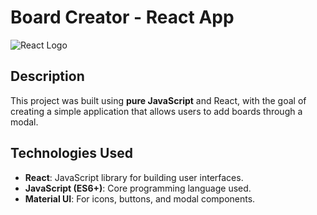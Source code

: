 # Board Creator - React App

![React Logo](https://upload.wikimedia.org/wikipedia/commons/a/a7/React-icon.svg)

## Description

This project was built using **pure JavaScript** and React, with the goal of creating a simple application that allows users to add boards through a modal.

## Technologies Used

- **React**: JavaScript library for building user interfaces.
- **JavaScript (ES6+)**: Core programming language used.
- **Material UI**: For icons, buttons, and modal components.

